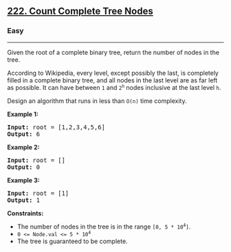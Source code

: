 <h2><a href="https://leetcode.com/problems/count-complete-tree-nodes">222. Count Complete Tree Nodes</a></h2>
<h3>Easy</h3>
<hr>
<p>Given the root of a complete binary tree, return the number of nodes in the tree.</p>

<p>According to Wikipedia, every level, except possibly the last, is completely filled in a complete binary tree, and all nodes in the last level are as far left as possible. It can have between <code>1</code> and <code>2<sup>h</sup></code> nodes inclusive at the last level <code>h</code>.</p>

<p>Design an algorithm that runs in less than <code>O(n)</code> time complexity.</p>

<p><strong>Example 1:</strong></p>
<pre>
<strong>Input:</strong> root = [1,2,3,4,5,6]
<strong>Output:</strong> 6
</pre>

<p><strong>Example 2:</strong></p>
<pre>
<strong>Input:</strong> root = []
<strong>Output:</strong> 0
</pre>

<p><strong>Example 3:</strong></p>
<pre>
<strong>Input:</strong> root = [1]
<strong>Output:</strong> 1
</pre>

<p><strong>Constraints:</strong></p>
<ul>
<li>The number of nodes in the tree is in the range <code>[0, 5 * 10<sup>4</sup>]</code>.</li>
<li><code>0 <= Node.val <= 5 * 10<sup>4</sup></code></li>
<li>The tree is guaranteed to be complete.</li>
</ul>
